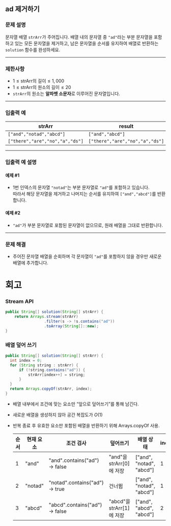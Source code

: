 ## ad 제거하기

### 문제 설명
문자열 배열 `strArr`가 주어집니다. 배열 내의 문자열 중 `"ad"`라는 부분 문자열을 포함하고 있는 모든 문자열을 제거하고, 남은 문자열을 순서를 유지하여 배열로 반환하는 `solution` 함수를 완성하세요.

---

### 제한사항
- $1 \leq \text{strArr의 길이} \leq 1,000$
- $1 \leq \text{strArr의 원소의 길이} \leq 20$
- `strArr`의 원소는 **알파벳 소문자**로 이루어진 문자열입니다.

---

### 입출력 예

| strArr                          | result                          |
|---------------------------------|---------------------------------|
| `["and","notad","abcd"]`        | `["and","abcd"]`                |
| `["there","are","no","a","ds"]` | `["there","are","no","a","ds"]` |

---

### 입출력 예 설명

#### 예제 #1
- 1번 인덱스의 문자열 `"notad"`는 부분 문자열로 `"ad"`를 포함하고 있습니다.  
  따라서 해당 문자열을 제거하고 나머지는 순서를 유지하여 `["and","abcd"]`를 반환합니다.

#### 예제 #2
- `"ad"`가 부분 문자열로 포함된 문자열이 없으므로, 원래 배열을 그대로 반환합니다.

---

### 문제 해결
- 주어진 문자열 배열을 순회하며 각 문자열이 `"ad"`를 포함하지 않을 경우만 새로운 배열에 추가합니다.
# 회고 
### Stream API
```java
public String[] solution(String[] strArr) {
    return Arrays.stream(strArr)
                 .filter(s -> !s.contains("ad"))
                 .toArray(String[]::new);
}
```
### 배열 덮어 쓰기
```java
public String[] solution(String[] strArr) {
  int index = 0;
  for (String string : strArr) {
      if (!string.contains("ad")) {
          strArr[index++] = string;
      }
  }
  return Arrays.copyOf(strArr, index);
}
```
- 배열 내부에서 조건에 맞는 요소만 “앞으로 덮어쓰기”를 통해 남긴다.
- 새로운 배열을 생성하지 않아 공간 복잡도가 $O(1)$
- 반복 종료 후 유효한 요소만 포함된 배열을 반환하기 위해 Arrays.copyOf 사용.

  | 순서 | 현재 요소   | 조건 검사                         | 덮어쓰기                  | 배열 상태                    | index |
  |----|---------|-------------------------------|-----------------------|--------------------------|-------|
  | 1  | "and"   | "and".contains("ad") → false  | "and"을 strArr[0]에 저장  | ["and", "notad", "abcd"] | 1     |
  | 2  | "notad" | "notad".contains("ad") → true | 건너뜀                   | ["and", "notad", "abcd"] | 1     |
  | 3  | "abcd"  | "abcd".contains("ad") → false | "abcd"을 strArr[1]에 저장 | ["and", "abcd", "abcd"]  | 2     |